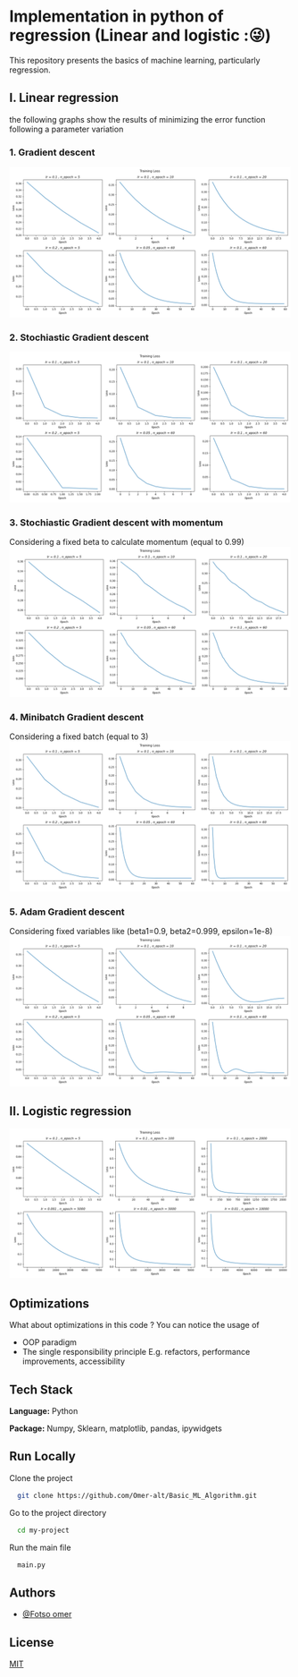 # Implementation in python of regression (Linear and logistic :😜)

This repository presents the basics of machine learning, particularly regression.

## I. Linear regression

the following graphs show the results of minimizing the error function following a parameter variation

### 1. Gradient descent
![gradient_descent](/public/assets/gradient_descent.png)
### 2. Stochiastic Gradient descent
![stochastic_gradient_descent](/public/assets/stochastic_gradient_descent.png)
### 3. Stochiastic Gradient descent with momentum
Considering a fixed beta to calculate momentum  (equal to 0.99)
![gradient_descent_with_momentum](/public/assets/gradient_descent_with_momentum.png)

### 4. Minibatch Gradient descent 
Considering a fixed batch (equal to 3)
![minibatch_gradient_descent](/public/assets/minibatch_gradient_descent.png)
### 5. Adam Gradient descent
Considering fixed variables like (beta1=0.9, beta2=0.999, epsilon=1e-8) 
![adam_gradient_descent](/public/assets/adam_gradient_descent.png)
## II. Logistic regression

![logistic_gradient_descent](/public/assets/logistic_gradient_descent.png)

## Optimizations

What about optimizations in this code ? You can notice the usage of
-  OOP paradigm
- The single responsibility principle
E.g. refactors, performance improvements, accessibility

## Tech Stack

**Language:** Python

**Package:** Numpy, Sklearn, matplotlib, pandas, ipywidgets

## Run Locally

Clone the project

```bash
  git clone https://github.com/Omer-alt/Basic_ML_Algorithm.git
```

Go to the project directory

```bash
  cd my-project
```

Run the main file

```bash
  main.py
```



## Authors

- [@Fotso omer](https://portfolio-omer-alt.vercel.app/)

## License

[MIT](https://choosealicense.com/licenses/mit/)





















